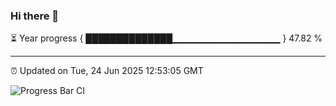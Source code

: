 ### Hi there 👋

⏳ Year progress { ██████████████▁▁▁▁▁▁▁▁▁▁▁▁▁▁▁▁ } 47.82 %

---

⏰ Updated on Tue, 24 Jun 2025 12:53:05 GMT

![Progress Bar CI](https://github.com/ZhaoGui/ZhaoGui/workflows/Progress%20Bar%20CI/badge.svg)
